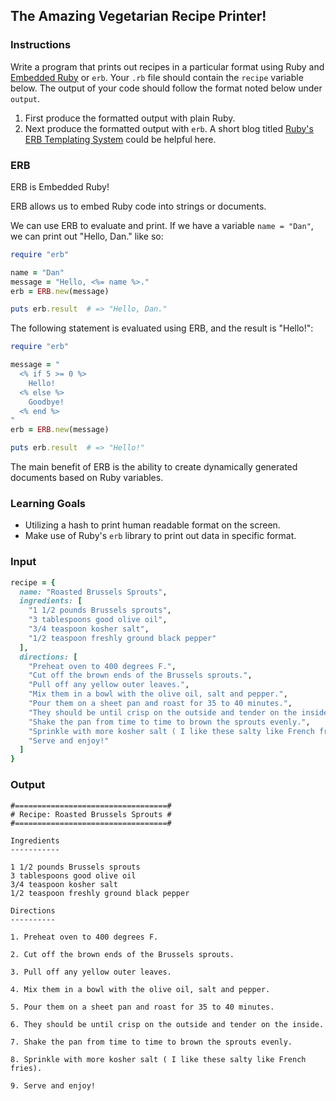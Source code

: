 ## The Amazing Vegetarian Recipe Printer!

### Instructions

Write a program that prints out recipes in a particular format using Ruby and [Embedded Ruby](http://ruby-doc.org/stdlib-2.2.0/libdoc/erb/rdoc/ERB.html) or `erb`. Your `.rb` file should contain the `recipe` variable below. The output of your code should follow the format noted below under `output`.

1. First produce the formatted output with plain Ruby.
2. Next produce the formatted output with `erb`. A short blog titled [Ruby's ERB Templating System](http://www.rrn.dk/rubys-erb-templating-system) could be helpful here.

### ERB

ERB is Embedded Ruby!

ERB allows us to embed Ruby code into strings or documents.

We can use ERB to evaluate and print. If we have a variable `name = "Dan"`, we can print out "Hello, Dan." like so:

```ruby
require "erb"

name = "Dan"
message = "Hello, <%= name %>."
erb = ERB.new(message)

puts erb.result  # => "Hello, Dan."
```

The following statement is evaluated using ERB, and the result is "Hello!":

```ruby
require "erb"

message = "
  <% if 5 >= 0 %>
    Hello!
  <% else %>
    Goodbye!
  <% end %>
"
erb = ERB.new(message)

puts erb.result  # => "Hello!"
```

The main benefit of ERB is the ability to create dynamically generated documents based on Ruby variables.

### Learning Goals

* Utilizing a hash to print human readable format on the screen.
* Make use of Ruby's `erb` library to print out data in specific format.

### Input

```ruby
recipe = {
  name: "Roasted Brussels Sprouts",
  ingredients: [
    "1 1/2 pounds Brussels sprouts",
    "3 tablespoons good olive oil",
    "3/4 teaspoon kosher salt",
    "1/2 teaspoon freshly ground black pepper"
  ],
  directions: [
    "Preheat oven to 400 degrees F.",
    "Cut off the brown ends of the Brussels sprouts.",
    "Pull off any yellow outer leaves.",
    "Mix them in a bowl with the olive oil, salt and pepper.",
    "Pour them on a sheet pan and roast for 35 to 40 minutes.",
    "They should be until crisp on the outside and tender on the inside.",
    "Shake the pan from time to time to brown the sprouts evenly.",
    "Sprinkle with more kosher salt ( I like these salty like French fries).",
    "Serve and enjoy!"
  ]
}
```

### Output

```
#==================================#
# Recipe: Roasted Brussels Sprouts #
#==================================#

Ingredients
-----------

1 1/2 pounds Brussels sprouts
3 tablespoons good olive oil
3/4 teaspoon kosher salt
1/2 teaspoon freshly ground black pepper

Directions
----------

1. Preheat oven to 400 degrees F.

2. Cut off the brown ends of the Brussels sprouts.

3. Pull off any yellow outer leaves.

4. Mix them in a bowl with the olive oil, salt and pepper.

5. Pour them on a sheet pan and roast for 35 to 40 minutes.

6. They should be until crisp on the outside and tender on the inside.

7. Shake the pan from time to time to brown the sprouts evenly.

8. Sprinkle with more kosher salt ( I like these salty like French fries).

9. Serve and enjoy!
```
